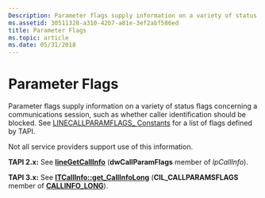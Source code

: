 ```yaml
---
Description: Parameter flags supply information on a variety of status flags concerning a communications session, such as whether caller identification should be blocked. See LINECALLPARAMFLAGS\_ Constants for a list of flags defined by TAPI.
ms.assetid: 30511328-a310-42b7-a81e-3ef2abf586ed
title: Parameter Flags
ms.topic: article
ms.date: 05/31/2018
---
```


# Parameter Flags

Parameter flags supply information on a variety of status flags concerning a communications session, such as whether caller identification should be blocked. See [LINECALLPARAMFLAGS\_ Constants](https://msdn.microsoft.com/library/ms735533(v=VS.85).aspx) for a list of flags defined by TAPI.

Not all service providers support use of this information.

**TAPI 2.x:** See [**lineGetCallInfo**](https://msdn.microsoft.com/library/ms735720(v=VS.85).aspx) (**dwCallParamFlags** member of *lpCallInfo*).

**TAPI 3.x:** See [**ITCallInfo::get\_CallInfoLong**](/windows/desktop/api/tapi3if/nf-tapi3if-itcallinfo-get_callinfolong) (**CIL\_CALLPARAMSFLAGS** member of [**CALLINFO\_LONG**](/windows/desktop/api/Tapi3if/ne-tapi3if-callinfo_long)).

 

 



